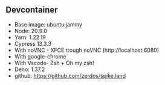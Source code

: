 ## Devcontainer

- Base image: ubuntu:jammy
- Node: 20.9.0
- Yarn: 1.22.19
- Cypress 13.3.3
- With noVNC - XFCE trough noVNC (http://localhost:6080)
- With google-chrome
- With Vscode- Zsh + Oh my zsh!
- Deno: 1.37.2
- github: https://github.com/zerdos/spike.land
